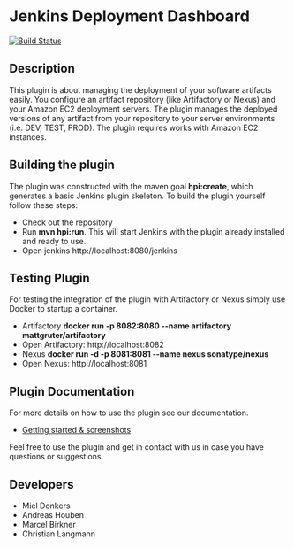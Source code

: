 # Jenkins Deployment Dashboard

[![Build Status](https://travis-ci.org/codecentric/jenkins-deployment-dashboard-plugin.svg?branch=master)](https://travis-ci.org/codecentric/jenkins-deployment-dashboard-plugin)

## Description

This plugin is about managing the deployment of your software artifacts easily. You configure an artifact repository (like Artifactory or Nexus) and your 
Amazon EC2 deployment servers. The plugin manages the deployed versions of any artifact from your repository to your server environments (i.e. DEV, TEST, PROD).
The plugin requires works with Amazon EC2 instances. 

## Building the plugin

The plugin was constructed with the maven goal **hpi:create**, which generates a basic Jenkins plugin skeleton. 
To build the plugin yourself follow these steps:

* Check out the repository
* Run **mvn hpi:run**. This will start Jenkins with the plugin already installed and ready to use.
* Open jenkins http://localhost:8080/jenkins

## Testing Plugin

For testing the integration of the plugin with Artifactory or Nexus simply use Docker to startup a container.

* Artifactory **docker run -p 8082:8080 --name artifactory mattgruter/artifactory**
 * Open Artifactory: http://localhost:8082
* Nexus **docker run -d -p 8081:8081 --name nexus sonatype/nexus**
 * Open Nexus: http://localhost:8081

## Plugin Documentation

For more details on how to use the plugin see our documentation.

* [Getting started & screenshots](documentation/README.md)

Feel free to use the plugin and get in contact with us in case you have questions or suggestions.

## Developers

* Miel Donkers
* Andreas Houben
* Marcel Birkner
* Christian Langmann 
